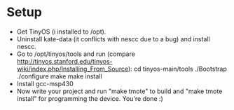 # Setup

- Get TinyOS (i installed to /opt).
- Uninstall kate-data (it conflicts with nescc due to a bug) and install nescc.
- Go to /opt/tinyos/tools and run  (compare http://tinyos.stanford.edu/tinyos-wiki/index.php/Installing_From_Source):
    cd tinyos-main/tools
    ./Bootstrap
    ./configure
    make
    make install
- Install gcc-msp430
- Now write your project and run "make tmote" to build and "make tmote install" for programming the device. You're done :)


